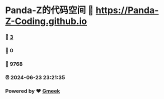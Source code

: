 # Panda-Z的代码空间 :link: https://Panda-Z-Coding.github.io 
### :page_facing_up: [3](https://Panda-Z-Coding.github.io/tag.html) 
### :speech_balloon: 0 
### :hibiscus: 9768 
### :alarm_clock: 2024-06-23 23:21:35 
### Powered by :heart: [Gmeek](https://github.com/Meekdai/Gmeek)
